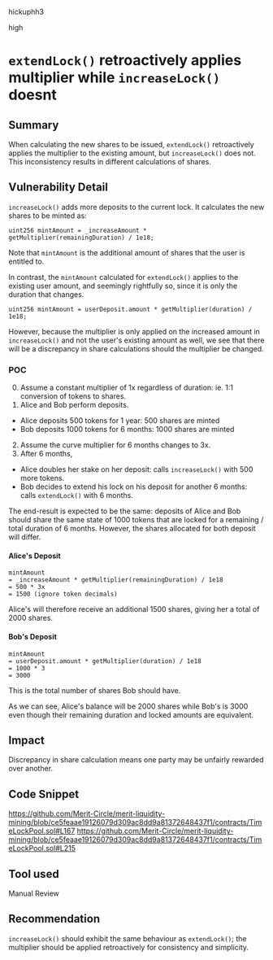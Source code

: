 hickuphh3

high

# `extendLock()` retroactively applies multiplier while `increaseLock()` doesnt

## Summary
When calculating the new shares to be issued, `extendLock()` retroactively applies the multiplier to the existing amount, but `increaseLock()` does not. This inconsistency results in different calculations of shares.

## Vulnerability Detail
`increaseLock()` adds more deposits to the current lock. It calculates the new shares to be minted as:
```solidity
uint256 mintAmount = _increaseAmount * getMultiplier(remainingDuration) / 1e18;
```

Note that `mintAmount` is the additional amount of shares that the user is entitled to.

In contrast, the `mintAmount` calculated for `extendLock()` applies to the existing user amount, and seemingly rightfully so, since it is only the duration that changes.
```solidity
uint256 mintAmount = userDeposit.amount * getMultiplier(duration) / 1e18;
```

However, because the multiplier is only applied on the increased amount in `increaseLock()` and not the user's existing amount as well, we see that there will be a discrepancy in share calculations should the multiplier be changed.

### POC
0. Assume a constant multiplier of 1x regardless of duration: ie. 1:1 conversion of tokens to shares.
1. Alice and Bob perform deposits.
- Alice deposits 500 tokens for 1 year: 500 shares are minted
- Bob deposits 1000 tokens for 6 months: 1000 shares are minted
2. Assume the curve multiplier for 6 months changes to 3x.
2. After 6 months,
- Alice doubles her stake on her deposit: calls `increaseLock()` with 500 more tokens.
- Bob decides to extend his lock on his deposit for another 6 months: calls `extendLock()` with 6 months.

The end-result is expected to be the same: deposits of Alice and Bob should share the same state of 1000 tokens that are locked for a remaining / total duration of 6 months. However, the shares allocated for both deposit will differ.

#### Alice's Deposit
```solidity
mintAmount
= _increaseAmount * getMultiplier(remainingDuration) / 1e18
= 500 * 3x
= 1500 (ignore token decimals)
```

Alice's will therefore receive an additional 1500 shares, giving her a total of 2000 shares.

#### Bob's Deposit
```solidity
mintAmount
= userDeposit.amount * getMultiplier(duration) / 1e18
= 1000 * 3
= 3000
```

This is the total number of shares Bob should have.

As we can see, Alice's balance will be 2000 shares while Bob's is 3000 even though their remaining duration and locked amounts are equivalent.

## Impact
Discrepancy in share calculation means one party may be unfairly rewarded over another.

## Code Snippet
https://github.com/Merit-Circle/merit-liquidity-mining/blob/ce5feaae19126079d309ac8dd9a81372648437f1/contracts/TimeLockPool.sol#L167
https://github.com/Merit-Circle/merit-liquidity-mining/blob/ce5feaae19126079d309ac8dd9a81372648437f1/contracts/TimeLockPool.sol#L215

## Tool used
Manual Review

## Recommendation
`increaseLock()` should exhibit the same behaviour as `extendLock()`; the multiplier should be applied retroactively for consistency and simplicity.